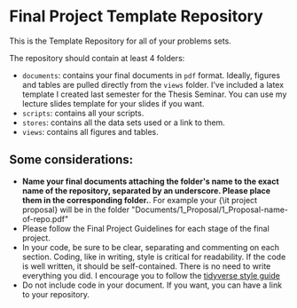 # Final Project Template Repository

This is the Template Repository for all of your problems sets.

The repository should contain at least 4 folders:

- `documents`: contains your final documents in `pdf` format. Ideally, figures and tables are pulled directly from the `views` folder. I've included a latex template I created last semester for the Thesis Seminar. You can use my lecture slides template for your slides if you want.
- `scripts`: contains all your scripts.
- `stores`: contains all the data sets used or a link to them.
- `views`: contains all figures and tables.



## Some considerations: 

- **Name your final documents attaching the folder's name to the exact name of the repository, separated by an underscore. Please place them in the corresponding folder.**. For example your {\it project proposal} will be in the folder "Documents/1_Proposal/1_Proposal-name-of-repo.pdf"
- Please follow the Final Project Guidelines for each stage of the final project.
- In your code, be sure to be clear, separating and commenting on each section.  Coding, like in writing, style is critical for readability.  If the code is well written, it should be self-contained. There is no need to write everything you did.  I encourage you to follow the [tidyverse style guide](https://style.tidyverse.org/)
- Do not include  code in your document. If you want, you can have a link to your repository.

